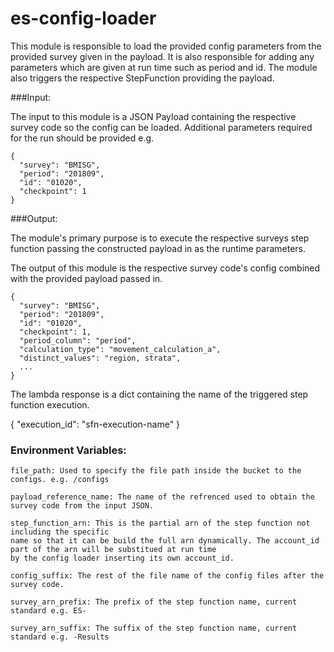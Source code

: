 # es-config-loader

This module is responsible to load the provided config parameters from the provided
survey given in the payload. It is also responsible for adding any parameters which
are given at run time such as period and id. The module also triggers the respective
StepFunction providing the payload.

###Input:

The input to this module is a JSON Payload containing the respective survey code so the
config can be loaded. Additional parameters required for the run should be provided e.g.

    {
      "survey": "BMISG",
      "period": "201809",
      "id": "01020",
      "checkpoint": 1
    }

###Output:

The module's primary purpose is to execute the respective surveys step function passing the 
constructed payload in as the runtime parameters.

The output of this module is the respective survey code's config combined with the provided
payload passed in. 

    {
      "survey": "BMISG",
      "period": "201809",
      "id": "01020",
      "checkpoint": 1,
      "period_column": "period",
      "calculation_type": "movement_calculation_a",
      "distinct_values": "region, strata",
      ...
    }

The lambda response is a dict containing the name of the triggered step function execution.

{
  "execution_id": "sfn-execution-name"
}

### Environment Variables:

    file_path: Used to specify the file path inside the bucket to the configs. e.g. /configs
    
    payload_reference_name: The name of the refrenced used to obtain the survey code from the input JSON.
    
    step_function_arn: This is the partial arn of the step function not including the specific 
    name so that it can be build the full arn dynamically. The account_id part of the arn will be substitued at run time
    by the config loader inserting its own account_id.
    
    config_suffix: The rest of the file name of the config files after the survey code.
    
    survey_arn_prefix: The prefix of the step function name, current standard e.g. ES-
    
    survey_arn_suffix: The suffix of the step function name, current standard e.g. -Results
    
